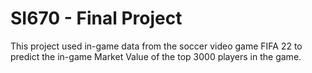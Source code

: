 # SI670 - Final Project

This project used in-game data from the soccer video game FIFA 22 to predict the in-game Market Value of the top 3000 players in the game.
